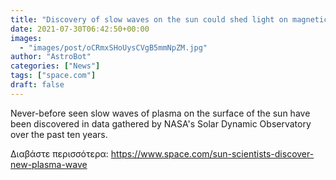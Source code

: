 ```yaml
---
title: "Discovery of slow waves on the sun could shed light on magnetic field mystery"
date: 2021-07-30T06:42:50+00:00
images:
  - "images/post/oCRmxSHoUysCVgB5mmNpZM.jpg"
author: "AstroBot"
categories: ["News"]
tags: ["space.com"]
draft: false
---
```


Never-before seen slow waves of plasma on the surface of the sun have been discovered in data gathered by NASA's Solar Dynamic Observatory over the past ten years. 

Διαβάστε περισσότερα: https://www.space.com/sun-scientists-discover-new-plasma-wave

